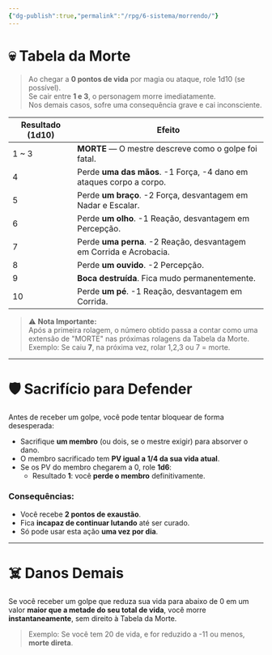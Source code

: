 ```yaml
---
{"dg-publish":true,"permalink":"/rpg/6-sistema/morrendo/"}
---
```


# 💀 Tabela da Morte

> Ao chegar a **0 pontos de vida** por magia ou ataque, role 1d10 (se possível).  
> Se cair entre **1 e 3**, o personagem morre imediatamente.  
> Nos demais casos, sofre uma consequência grave e cai inconsciente.

| Resultado (1d10) | Efeito                                                                 |
|------------------|------------------------------------------------------------------------|
| 1 ~ 3            | **MORTE** — O mestre descreve como o golpe foi fatal.                  |
| 4                | Perde **uma das mãos**. -1 Força, -4 dano em ataques corpo a corpo.     |
| 5                | Perde **um braço**. -2 Força, desvantagem em Nadar e Escalar.           |
| 6                | Perde **um olho**. -1 Reação, desvantagem em Percepção.                 |
| 7                | Perde **uma perna**. -2 Reação, desvantagem em Corrida e Acrobacia.     |
| 8                | Perde **um ouvido**. -2 Percepção.                                      |
| 9                | **Boca destruída**. Fica mudo permanentemente.                          |
| 10               | Perde **um pé**. -1 Reação, desvantagem em Corrida.                     |

> ⚠️ **Nota Importante:**  
> Após a primeira rolagem, o número obtido passa a contar como uma extensão de "MORTE" nas próximas rolagens da Tabela da Morte.  
> Exemplo: Se caiu **7**, na próxima vez, rolar 1,2,3 ou 7 = morte.

---

# 🛡️ Sacrifício para Defender

Antes de receber um golpe, você pode tentar bloquear de forma desesperada:

- Sacrifique **um membro** (ou dois, se o mestre exigir) para absorver o dano.
- O membro sacrificado tem **PV igual a 1/4 da sua vida atual**.
- Se os PV do membro chegarem a 0, role **1d6**:
  - Resultado **1**: você **perde o membro** definitivamente.

### Consequências:
- Você recebe **2 pontos de exaustão**.
- Fica **incapaz de continuar lutando** até ser curado.
- Só pode usar esta ação **uma vez por dia**.

---

# ☠️ Danos Demais

Se você receber um golpe que reduza sua vida para abaixo de 0 em um valor **maior que a metade do seu total de vida**, você morre **instantaneamente**, sem direito à Tabela da Morte.

> Exemplo: Se você tem 20 de vida, e for reduzido a -11 ou menos, **morte direta**.
